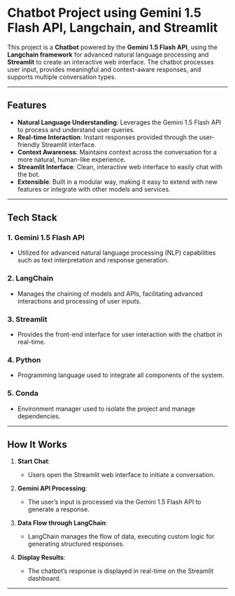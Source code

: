 # Chatbot Project using Gemini 1.5 Flash API, Langchain, and Streamlit

This project is a **Chatbot** powered by the **Gemini 1.5 Flash API**, using the **Langchain framework** for advanced natural language processing and **Streamlit** to create an interactive web interface. The chatbot processes user input, provides meaningful and context-aware responses, and supports multiple conversation types.

---

## Features

- **Natural Language Understanding**: Leverages the Gemini 1.5 Flash API to process and understand user queries.
- **Real-time Interaction**: Instant responses provided through the user-friendly Streamlit interface.
- **Context Awareness**: Maintains context across the conversation for a more natural, human-like experience.
- **Streamlit Interface**: Clean, interactive web interface to easily chat with the bot.
- **Extensible**: Built in a modular way, making it easy to extend with new features or integrate with other models and services.

---

## Tech Stack

### 1. **Gemini 1.5 Flash API**
   - Utilized for advanced natural language processing (NLP) capabilities such as text interpretation and response generation.

### 2. **LangChain**
   - Manages the chaining of models and APIs, facilitating advanced interactions and processing of user inputs.

### 3. **Streamlit**
   - Provides the front-end interface for user interaction with the chatbot in real-time.

### 4. **Python**
   - Programming language used to integrate all components of the system.

### 5. **Conda**
   - Environment manager used to isolate the project and manage dependencies.

---

## How It Works

1. **Start Chat**:
   - Users open the Streamlit web interface to initiate a conversation.

2. **Gemini API Processing**:
   - The user’s input is processed via the Gemini 1.5 Flash API to generate a response.

3. **Data Flow through LangChain**:
   - LangChain manages the flow of data, executing custom logic for generating structured responses.

4. **Display Results**:
   - The chatbot’s response is displayed in real-time on the Streamlit dashboard.

---



